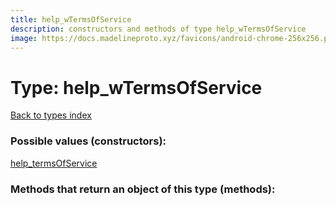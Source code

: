 ```yaml
---
title: help_wTermsOfService
description: constructors and methods of type help_wTermsOfService
image: https://docs.madelineproto.xyz/favicons/android-chrome-256x256.png
---
```

# Type: help\_wTermsOfService  
[Back to types index](index.md)



### Possible values (constructors):

[help\_termsOfService](../constructors/help_termsOfService.md)  



### Methods that return an object of this type (methods):



